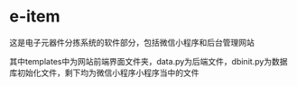 # e-item
这是电子元器件分拣系统的软件部分，包括微信小程序和后台管理网站

其中templates中为网站前端界面文件夹，data.py为后端文件，dbinit.py为数据库初始化文件，剩下均为微信小程序小程序当中的文件
